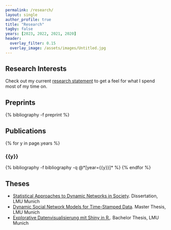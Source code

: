 ```yaml
---
permalink: /research/
layout: single
author_profile: true
title: "Research"
tagby: false
years: [2023, 2022, 2021, 2020]
header:
  overlay_filter: 0.15
  overlay_image: /assets/images/Untitled.jpg
---
```


## Research Interests

Check out my current <a href="/assets/pdf/rs_cornelius_fritz.pdf" target="_blank">research statement</a> to get a feel for what I spend most of my time on.

## Preprints

{% bibliography -f preprint %}


## Publications

{% for y in page.years %}
  <h3  id="{{y}}" class="pubyear">{{y}}</h3>
  {% bibliography -f bibliography -q @*[year={{y}}]* %}
{% endfor %}


## Theses

-   [Statistical Approaches to Dynamic Networks in Society](https://edoc.ub.uni-muenchen.de/30395/). Dissertation, LMU Munich
-   [Dynamic Social Network Models for Time-Stamped Data](https://epub.ub.uni-muenchen.de/60292/). Master Thesis, LMU Munich
-   [Explorative Datenvisualisierung mit Shiny in R.](https://epub.ub.uni-muenchen.de/29575/). Bachelor Thesis, LMU Munich
